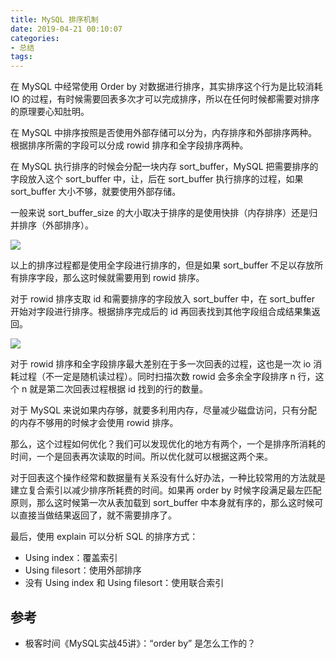 ```yaml
---
title: MySQL 排序机制
date: 2019-04-21 00:10:07
categories: 
- 总结
tags:
---
```


在 MySQL 中经常使用 Order by 对数据进行排序，其实排序这个行为是比较消耗 IO 的过程，有时候需要回表多次才可以完成排序，所以在任何时候都需要对排序的原理要心知肚明。

在 MySQL 中排序按照是否使用外部存储可以分为，内存排序和外部排序两种。根据排序所需的字段可以分成 rowid 排序和全字段排序两种。

在 MySQL 执行排序的时候会分配一块内存 sort_buffer，MySQL 把需要排序的字段放入这个 sort_buffer 中，让，后在 sort_buffer 执行排序的过程，如果 sort_buffer 大小不够，就要使用外部存储。

<!--more-->

一般来说 sort_buffer_size 的大小取决于排序的是使用快排（内存排序）还是归并排序（外部排序）。

![](https://static.zhengxiaowai.cc/2019-04-21-132106.jpg)

以上的排序过程都是使用全字段进行排序的，但是如果 sort_buffer 不足以存放所有排序字段，那么这时候就需要用到 rowid 排序。

对于 rowid 排序支取 id 和需要排序的字段放入 sort_buffer 中，在 sort_buffer 开始对字段进行排序。根据排序完成后的 id 再回表找到其他字段组合成结果集返回。

![](https://static.zhengxiaowai.cc/2019-04-21-132653.jpg)

对于 rowid 排序和全字段排序最大差别在于多一次回表的过程，这也是一次 io 消耗过程（不一定是随机读过程）。同时扫描次数 rowid 会多余全字段排序 n 行，这个 n 就是第二次回表过程根据 id 找到的行的数量。

对于 MySQL 来说如果内存够，就要多利用内存，尽量减少磁盘访问，只有分配的内存不够用的时候才会使用 rowid 排序。

那么，这个过程如何优化？我们可以发现优化的地方有两个，一个是排序所消耗的时间，一个是回表再次读取的时间。所以优化就可以根据这两个来。

对于回表这个操作经常和数据量有关系没有什么好办法，一种比较常用的方法就是建立复合索引以减少排序所耗费的时间。如果再 order by 时候字段满足最左匹配原则，那么这时候第一次从表加载到 sort_buffer 中本身就有序的，那么这时候可以直接当做结果返回了，就不需要排序了。

最后，使用 explain 可以分析 SQL 的排序方式：

- Using index：覆盖索引
- Using filesort：使用外部排序
- 没有 Using index 和 Using filesort：使用联合索引

## 参考

- 极客时间《MySQL实战45讲》：“order by” 是怎么工作的？